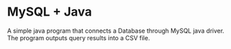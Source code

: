 # MySQL + Java 
A simple java program that connects a Database through MySQL java driver. The program outputs query results into a CSV file. 